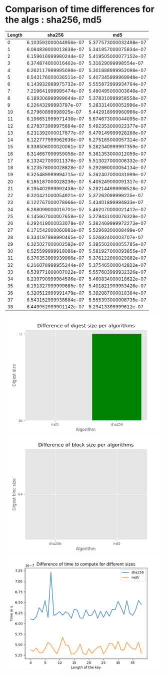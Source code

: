 # Comparison of time differences for the algs : sha256, md5
Length|sha256|md5
-|-|-
0|6.103592000044956e-07|5.377573000032498e-07
1|6.084836000013638e-07|5.341857000075834e-07
2|6.159616999980244e-07|5.419505000077152e-07
3|6.374874000016462e-07|5.31629099998554e-07
4|6.262117999995098e-07|5.301888999952098e-07
5|6.543176000036511e-07|5.407345999969948e-07
6|6.143932999975732e-07|5.555872999934764e-07
7|7.219641999995474e-07|5.490495000003648e-07
8|6.189306999999644e-07|5.378310999958558e-07
9|6.22643299993797e-07|5.283314000052996e-07
10|6.27960899998925e-07|5.442918999960966e-07
11|6.196651999971436e-07|5.674673000044095e-07
12|6.278373999975884e-07|5.492353000022377e-07
13|6.231392000017877e-07|5.479149999928268e-07
14|6.122777999962636e-07|5.275165000057314e-07
15|6.338506000020061e-07|5.282340999997359e-07
16|6.314667999959056e-07|5.361353000012059e-07
17|6.132427000011376e-07|5.513027000006332e-07
18|6.123578000028828e-07|5.292860000054134e-07
19|6.325489999994715e-07|5.262407000031999e-07
20|6.185187000028236e-07|5.405249000091317e-07
21|6.195402999992438e-07|5.292144999998528e-07
22|6.320421000054921e-07|5.37262099999225e-07
23|6.122767000078966e-07|5.43401899994933e-07
24|6.288099000016701e-07|5.462070000021412e-07
25|6.145607000007658e-07|5.279431000076328e-07
26|6.292419000033078e-07|5.382469999972273e-07
27|6.171542000060981e-07|5.52969300008499e-07
28|6.334197999990465e-07|5.52692400003707e-07
29|6.325027000002592e-07|5.395502000055785e-07
30|6.525599999918086e-07|5.581927000093855e-07
31|6.376353999939966e-07|5.376122000029682e-07
32|6.216078999955244e-07|5.375465000042822e-07
33|6.539771000007022e-07|5.557603999932326e-07
34|6.239790999984506e-07|5.460834000018622e-07
35|6.191327999999885e-07|5.401821999953426e-07
36|6.320512999991479e-07|5.392087000018364e-07
37|6.543152999938684e-07|5.555393000008735e-07
38|6.449952999901142e-07|5.29413399999612e-07

![Difference between the algorithms](ds.png)
![Difference between the algorithms](bs.png)
![Difference between the algorithms](diffs.png)
